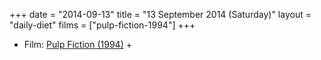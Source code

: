 +++
date = "2014-09-13"
title = "13 September 2014 (Saturday)"
layout = "daily-diet"
films = ["pulp-fiction-1994"]
+++

<ul>
<li class="entry films">Film: <a href="/films/pulp-fiction-1994">Pulp Fiction (1994)</a> +</li>
</ul>